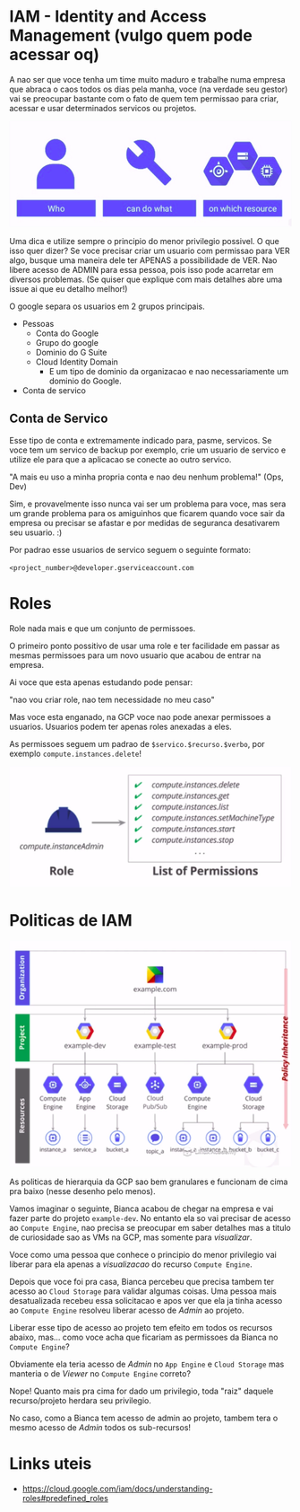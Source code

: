 # IAM - Identity and Access Management (vulgo quem pode acessar oq)

A nao ser que voce tenha um time muito maduro e trabalhe numa empresa que abraca o caos todos os dias pela manha, voce (na verdade seu gestor) vai se preocupar bastante com o fato de quem tem permissao para criar, acessar e usar determinados servicos ou projetos.

![who-can-which](./img/who-can-which.png)

Uma dica e utilize sempre o principio do menor privilegio possivel. 
O que isso quer dizer?
Se voce precisar criar um usuario com permissao para VER algo, busque uma maneira dele ter APENAS a possibilidade de VER. Nao libere acesso de ADMIN para essa pessoa, pois isso pode acarretar em diversos problemas. (Se quiser que explique com mais detalhes abre uma issue ai que eu detalho melhor!)


O google separa os usuarios em 2 grupos principais.

* Pessoas
  * Conta do Google
  * Grupo do google
  * Dominio do G Suite
  * Cloud Identity Domain
    * E um tipo de dominio da organizacao e nao necessariamente um dominio do Google.
* Conta de servico


## Conta de Servico

Esse tipo de conta e extremamente indicado para, pasme, servicos. Se voce tem um servico de backup por exemplo, crie um usuario de servico e utilize ele para que a aplicacao se conecte ao outro servico.

"A mais eu uso a minha propria conta e nao deu nenhum problema!"  (Ops, Dev)

Sim, e provavelmente isso nunca vai ser um problema para voce, mas sera um grande problema para os amiguinhos que ficarem quando voce sair da empresa ou precisar se afastar e por medidas de seguranca desativarem seu usuario. :)


Por padrao esse usuarios de servico seguem o seguinte formato:

`<project_number>@developer.gserviceaccount.com`


# Roles

Role nada mais e que um conjunto de permissoes.

O primeiro ponto possitivo de usar uma role e ter facilidade em passar as mesmas permissoes para um novo usuario que acabou de entrar na empresa.

Ai voce que esta apenas estudando pode pensar:

"nao vou criar role, nao tem necessidade no meu caso"

Mas voce esta enganado, na GCP voce nao pode anexar permissoes a usuarios. Usuarios podem ter apenas roles anexadas a eles. 

As permissoes seguem um padrao de `$servico.$recurso.$verbo`, por exemplo `compute.instances.delete`!

![role-permissions](./img/role-permissions.png)

# Politicas de IAM

![politica-de-hierarquia](./img/hierarquia.png)

As politicas de hierarquia da GCP sao bem granulares e funcionam de cima pra baixo (nesse desenho pelo menos).

Vamos imaginar o seguinte, Bianca acabou de chegar na empresa e vai fazer parte do projeto `example-dev`. No entanto ela so vai precisar de acesso ao `Compute Engine`, nao precisa se preocupar em saber detalhes mas a titulo de curiosidade sao as VMs na GCP, mas somente para *visualizar*. 

Voce como uma pessoa que conhece o principio do menor privilegio vai liberar para ela apenas a *visualizacao* do recurso `Compute Engine`.

Depois que voce foi pra casa, Bianca percebeu que precisa tambem ter acesso ao `Cloud Storage` para validar algumas coisas.
Uma pessoa mais desatualizada recebeu essa solicitacao e apos ver que ela ja tinha acesso ao `Compute Engine` resolveu liberar acesso de *Admin* ao projeto.

Liberar esse tipo de acesso ao projeto tem efeito em todos os recursos abaixo, mas... como voce acha que ficariam as permissoes da Bianca no `Compute Engine`?

Obviamente ela teria acesso de *Admin* no `App Engine` e `Cloud Storage` mas manteria o de *Viewer* no `Compute Engine` correto?


Nope! Quanto mais pra cima for dado um privilegio, toda "raiz" daquele recurso/projeto herdara seu privilegio.

No caso, como a Bianca tem acesso de admin ao projeto, tambem tera o mesmo acesso de *Admin* todos os sub-recursos! 


# Links uteis

- https://cloud.google.com/iam/docs/understanding-roles#predefined_roles